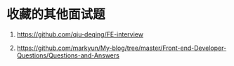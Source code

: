 # 收藏的其他面试题

1. https://github.com/qiu-deqing/FE-interview

2. https://github.com/markyun/My-blog/tree/master/Front-end-Developer-Questions/Questions-and-Answers
